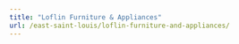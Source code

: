 ```yaml
---
title: "Loflin Furniture & Appliances"
url: /east-saint-louis/loflin-furniture-and-appliances/
---
```

